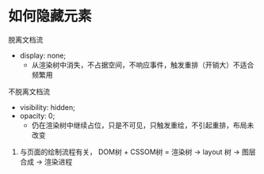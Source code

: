 # 如何隐藏元素

脱离文档流
- display: none;
    - 从渲染树中消失，不占据空间，不响应事件，触发重排（开销大）不适合频繁用

不脱离文档流
- visibility: hidden;
- opacity: 0;
    - 仍在渲染树中继续占位，只是不可见，只触发重绘，不引起重排，布局未改变

1. 与页面的绘制流程有关， DOM树 + CSSOM树 = 渲染树 -> layout 树 -> 图层合成 -> 渲染进程